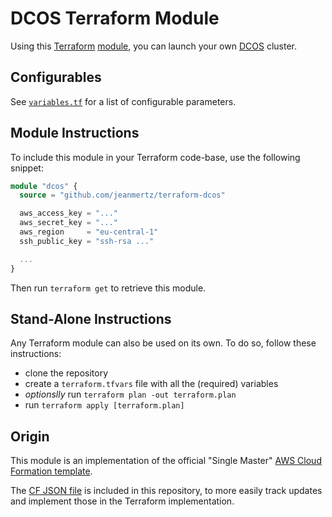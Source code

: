 # DCOS Terraform Module

Using this [Terraform][] [module][], you can launch your own [DCOS][] cluster.

## Configurables

See [`variables.tf`](variables.tf) for a list of configurable parameters.

[Terraform]: https://www.terraform.io
[module]: https://www.terraform.io/docs/modules/index.html
[DCOS]: https://mesosphere.com/learn/

## Module Instructions

To include this module in your Terraform code-base, use the following snippet:

```terraform
module "dcos" {
  source = "github.com/jeanmertz/terraform-dcos"

  aws_access_key = "..."
  aws_secret_key = "..."
  aws_region     = "eu-central-1"
  ssh_public_key = "ssh-rsa ..."

  ...
}
```

Then run `terraform get` to retrieve this module.

## Stand-Alone Instructions

Any Terraform module can also be used on its own. To do so, follow these
instructions:

* clone the repository
* create a `terraform.tfvars` file with all the (required) variables
* *optionslly* run `terraform plan -out terraform.plan`
* run `terraform apply [terraform.plan]`

## Origin

This module is an implementation of the official "Single Master"
[AWS Cloud Formation template][].

The [CF JSON file](origin.json) is included in this repository, to more easily
track updates and implement those in the Terraform implementation.

[AWS Cloud Formation template]: https://s3.amazonaws.com/downloads.mesosphere.io/dcos/stable/single-master.cloudformation.json
